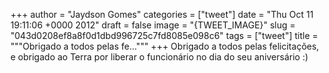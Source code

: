 
+++
author = "Jaydson Gomes"
categories = ["tweet"]
date = "Thu Oct 11 19:11:06 +0000 2012"
draft = false
image = "{TWEET_IMAGE}"
slug = "043d0208ef8a8f0d1dbd996725c7fd8085e098c6"
tags = ["tweet"]
title = """Obrigado a todos pelas fe..."""
+++
Obrigado a todos pelas felicitações, e obrigado ao Terra por liberar o funcionário no dia do seu aniversário :)
